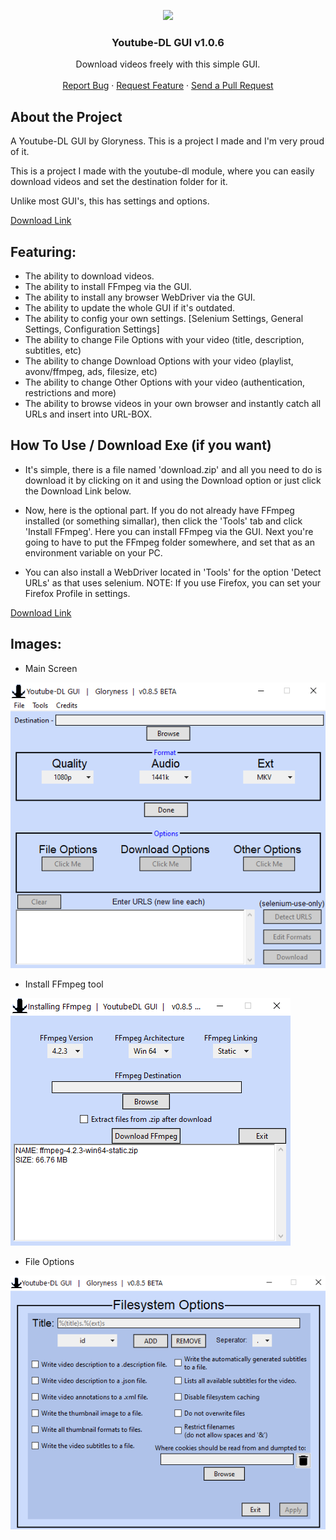 <p align="center">
  <a href="download/" download="YTDL.exe"><img src="main/images/%23app.ico" /></a>
  <h3 align="center">Youtube-DL GUI v1.0.6</h3>
  <p align="center">
    Download videos freely with this simple GUI.
    <br />
    <br />
    <a href="https://github.com/Gloryness/YoutubeDL-GUI/issues">Report Bug</a>
    ·
    <a href="https://github.com/Gloryness/YoutubeDL-GUI/issues">Request Feature</a>
    ·
    <a href="https://github.com/Gloryness/YoutubeDL-GUI/pulls">Send a Pull Request</a>
  </p>
</p>

## About the Project


A Youtube-DL GUI by Gloryness. This is a project I made and I'm very proud of it. 

This is a project I made with the youtube-dl module, where you can easily download videos and set the destination folder for it.

Unlike most GUI's, this has settings and options.

<a href="https://github.com/Gloryness/YoutubeDL-GUI/raw/master/download.zip" download="Youtube-DL GUI.exe"> Download Link<a/>

## Featuring:


* The ability to download videos.
* The ability to install FFmpeg via the GUI.
* The ability to install any browser WebDriver via the GUI.
* The ability to update the whole GUI if it's outdated.
* The ability to config your own settings. [Selenium Settings, General Settings, Configuration Settings]
* The ability to change File Options with your video (title, description, subtitles, etc)
* The ability to change Download Options with your video (playlist, avonv/ffmpeg, ads, filesize, etc)
* The ability to change Other Options with your video (authentication, restrictions and more)
* The ability to browse videos in your own browser and instantly catch all URLs and insert into URL-BOX.

## How To Use / Download Exe (if you want)

- It's simple, there is a file named 'download.zip' and all you need to do is download it by clicking on it and using the Download option or just click the Download Link below.

- Now, here is the optional part. If you do not already have FFmpeg installed (or something simallar), then click the 'Tools' tab and click 'Install FFmpeg'. Here you can install FFmpeg via the GUI. Next you're going to have to put the FFmpeg folder somewhere, and set that as an environment variable on your PC.

- You can also install a WebDriver located in 'Tools' for the option 'Detect URLs' as that uses selenium. 
NOTE: If you use Firefox, you can set your Firefox Profile in settings.

<a href="https://github.com/Gloryness/YoutubeDL-GUI/raw/master/download.zip" download="Youtube-DL GUI.exe"> Download Link<a/>

## Images:
* Main Screen

![](main/images/%23gui.png)
* Install FFmpeg tool

![](main/images/%23gui2.png)
* File Options

![](main/images/%23gui3.png)
